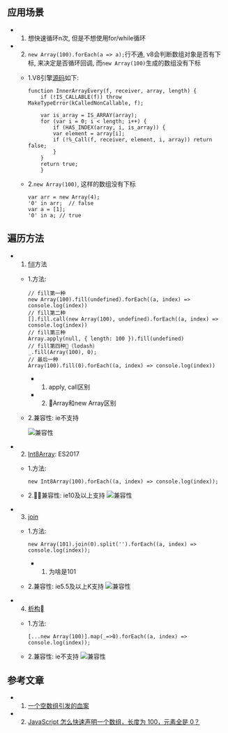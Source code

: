 ## 应用场景

- 1. 想快速循环n次, 但是不想使用for/while循环
- 2. `new Array(100).forEach(a => a);`行不通, v8会判断数组对象是否有下标, 来决定是否循环回调, 而`new Array(100)`生成的数组没有下标
    - 1.V8引擎[源码](https://github.com/v8/v8/blob/master/src/js/array.js#L1146-L1157)如下:

        ````
        function InnerArrayEvery(f, receiver, array, length) {
            if (!IS_CALLABLE(f)) throw MakeTypeError(kCalledNonCallable, f);

            var is_array = IS_ARRAY(array);
            for (var i = 0; i < length; i++) {
                if (HAS_INDEX(array, i, is_array)) {
                var element = array[i];
                if (!%_Call(f, receiver, element, i, array)) return false;
                }
            }
            return true;
            }
        ````
    - 2.`new Array(100)`, 这样的数组没有下标

        ````
        var arr = new Array(4);
        '0' in arr;  // false
        var a = [1];
        '0' in a; // true
        ````
## 遍历方法

- 1. [fill](https://developer.mozilla.org/en-US/docs/Web/JavaScript/Reference/Global_Objects/Array/fill)方法

    - 1.方法:

        ````
        // fill第一种
        new Array(100).fill(undefined).forEach((a, index) => console.log(index))
        // fill第二种
        [].fill.call(new Array(100), undefined).forEach((a, index) => console.log(index))
        // fill第三种
        Array.apply(null, { length: 100 }).fill(undefined)
        // fill第四种（lodash）
        _.fill(Array(100), 0);
        // 最后一种
        Array(100).fill(0).forEach((a, index) => console.log(index))
        ````

        - 1. apply, call区别
        - 2. Array和new Array区别
    - 2.兼容性: ie不支持

        ![兼容性](https://muzi131313.github.io/assets/images/2018.09.21/fill.jpg)

- 2. [Int8Array](https://developer.mozilla.org/en-US/docs/Web/JavaScript/Reference/Global_Objects/Int8Array): ES2017

    - 1.方法:

        ````
        new Int8Array(100).forEach((a, index) => console.log(index));
        ````
    - 2.兼容性: ie10及以上支持
        ![兼容性](https://muzi131313.github.io/assets/images/2018.09.21/int8array.jpg)

- 3. [join](https://developer.mozilla.org/zh-CN/docs/Web/JavaScript/Reference/Global_Objects/Array/join)

    - 1.方法:

        ````
        new Array(101).join(0).split('').forEach((a, index) => console.log(index));
        ````
        - 1. 为啥是101
    - 2.兼容性: ie5.5及以上K支持
        ![兼容性](https://muzi131313.github.io/assets/images/2018.09.21/join.jpg)

- 4. [析构](https://developer.mozilla.org/zh-CN/docs/Web/JavaScript/Reference/Operators/Destructuring_assignment)

    - 1.方法:

        ````
        [...new Array(100)].map(_=>0).forEach((a, index) => console.log(index));
        ````
    - 2.兼容性: ie不支持
        ![兼容性](https://muzi131313.github.io/assets/images/2018.09.21/analyseconstructor.jpg)
## 参考文章

- 1. [一个空数组引发的血案](https://github.com/szrenwei/blog/issues/3)
- 2. [JavaScript 怎么快速声明一个数组，长度为 100，元素全是 0？](https://www.zhihu.com/question/25218632)
